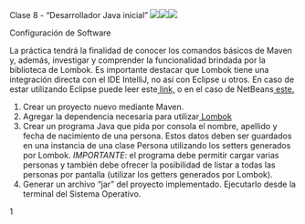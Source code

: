﻿Clase 8 - “Desarrollador Java inicial” *![](Aspose.Words.b3f0af9c-8623-4b1c-b88a-97a6c3a08605.001.png)![](Aspose.Words.b3f0af9c-8623-4b1c-b88a-97a6c3a08605.002.png)![](Aspose.Words.b3f0af9c-8623-4b1c-b88a-97a6c3a08605.003.png)*

Configuración de Software 

La práctica tendrá la finalidad de conocer los comandos básicos de Maven y, además, investigar y comprender la funcionalidad brindada por la biblioteca de Lombok. Es importante destacar que Lombok tiene una integración directa con el IDE IntelliJ, no así con Eclipse u otros. En caso de estar utilizando Eclipse puede leer este[ link,](https://projectlombok.org/setup/eclipse) o en el caso de NetBeans[ este.](https://projectlombok.org/setup/netbeans) 

1. Crear un proyecto nuevo mediante Maven.  
1. Agregar la dependencia necesaria para utilizar[ Lombok ](https://projectlombok.org/setup/maven)
1. Crear un programa Java que pida por consola el nombre, apellido y fecha de nacimiento de una persona. Estos datos deben ser guardados en una instancia de una clase Persona utilizando los setters generados por Lombok. *IMPORTANTE*: el programa debe permitir cargar varias personas y también debe ofrecer la posibilidad de listar a todas las personas por pantalla (utilizar los getters generados por Lombok). 
1. Generar un archivo “jar” del proyecto implementado. Ejecutarlo desde la terminal del Sistema Operativo.  

1 
